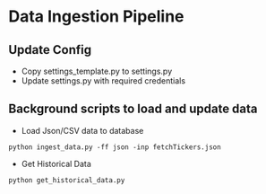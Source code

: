 # Data Ingestion Pipeline

## Update Config

- Copy settings_template.py to settings.py
- Update settings.py with required credentials

## Background scripts to load and update data
- Load Json/CSV data to database

```
python ingest_data.py -ff json -inp fetchTickers.json
```

- Get Historical Data

```
python get_historical_data.py
```

